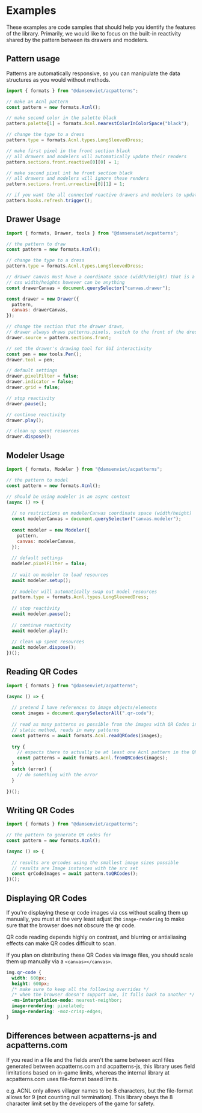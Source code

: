 # Examples
These examples are code samples that should help you identify the features of
the library. Primarily, we would like to focus on the built-in reactivity
shared by the pattern between its drawers and modelers.

## Pattern usage

Patterns are automatically responsive, so you can manipulate the data structures
as you would without methods.

``` js
import { formats } from "@damsenviet/acpatterns";

// make an Acnl pattern
const pattern = new formats.Acnl();

// make second color in the palette black
pattern.palette[1] = formats.Acnl.nearestColorInColorSpace("black");

// change the type to a dress
pattern.type = formats.Acnl.types.LongSleevedDress;

// make first pixel in the front section black
// all drawers and modelers will automatically update their renders
pattern.sections.front.reactive[0][0] = 1;

// make second pixel int he front section black
// all drawers and modelers will ignore these renders
pattern.sections.front.unreactive[0][1] = 1;

// if you want the all connected reactive drawers and modelers to update
pattern.hooks.refresh.trigger();
```

## Drawer Usage

``` js
import { formats, Drawer, tools } from "@damsenviet/acpatterns";

// the pattern to draw
const pattern = new formats.Acnl();

// change the type to a dress
pattern.type = formats.Acnl.types.LongSleevedDress;

// drawer canvas must have a coordinate space (width/height) that is a multiple of x128
// css width/heights however can be anything
const drawerCanvas = document.querySelector("canvas.drawer");

const drawer = new Drawer({
  pattern,
  canvas: drawerCanvas,
});

// change the section that the drawer draws,
// drawer always draws patterns.pixels, switch to the front of the dress
drawer.source = pattern.sections.front;

// set the drawer's drawing tool for GUI interactivity
const pen = new tools.Pen();
drawer.tool = pen;

// default settings
drawer.pixelFilter = false;
drawer.indicator = false;
drawer.grid = false;

// stop reactivity
drawer.pause();

// continue reactivity
drawer.play();

// clean up spent resources
drawer.dispose();
```

## Modeler Usage

```js
import { formats, Modeler } from "@damsenviet/acpatterns";

// the pattern to model
const pattern = new formats.Acnl();

// should be using modeler in an async context
(async () => {
  
  // no restrictions on modelerCanvas coordinate space (width/height)
  const modelerCanvas = document.querySelector("canvas.modeler");
  
  const modeler = new Modeler({
    pattern,
    canvas: modelerCanvas,
  });
  
  // default settings
  modeler.pixelFilter = false;
  
  // wait on modeler to load resources
  await modeler.setup();
  
  // modeler will automatically swap out model resources
  pattern.type = formats.Acnl.types.LongSleevedDress;
  
  // stop reactivity
  await modeler.pause();
  
  // continue reactivity
  await modeler.play();
  
  // clean up spent resources
  await modeler.dispose();
})();
```


## Reading QR Codes

``` js
import { formats } from "@damsenviet/acpatterns";

(async () => {
  
  // pretend I have references to image objects/elements
  const images = document.querySelectorAll(".qr-code");
  
  // read as many patterns as possible from the images with QR Codes in them
  // static method, reads in many patterns
  const patterns = await formats.Acnl.readQRCodes(images);
  
  try {
    // expects there to actually be at least one Acnl pattern in the QR codes
    const patterns = await formats.Acnl.fromQRCodes(images);
  }
  catch (error) {
    // do something with the error
  }
  
})();
```


## Writing QR Codes

``` js
import { formats } from "@damsenviet/acpatterns";

// the pattern to generate QR codes for
const pattern = new formats.Acnl();

(async () => {
  
  // results are qrcodes using the smallest image sizes possible
  // results are Image instances with the src set
  const qrCodeImages = await pattern.toQRCodes();
})();
```


## Displaying QR Codes

If you're displaying these qr code images via css without scaling them up
manually, you must at the very least adjust the `image-rendering` to make sure
that the browser does not obscure the qr code.

QR code reading depends highly on contrast, and blurring or antialiasing
effects can make QR codes difficult to scan.

If you plan on distributing these QR Codes via image files, you should scale
them up manually via a `<canvas></canvas>`.

``` css
img.qr-code {
  width: 600px;
  height: 600px;
  /* make sure to keep all the following overrides */
  /* when the browser doesn't support one, it falls back to another */
  -ms-interpolation-mode: nearest-neighbor;
  image-rendering: pixelated;
  image-rendering: -moz-crisp-edges;
}
```

## Differences between acpatterns-js and acpatterns.com

If you read in a file and the fields aren't the same between acnl files
generated between acpatterns.com and acpatterns-js, this library uses field
limitations based on in-game limits, whereas the internal library at
acpatterns.com uses file-format based limits.

e.g. ACNL only allows villager names to be 8 characters, but the file-format allows for 9 (not counting null termination). This library obeys the 8 character limit set by the developers of the game for safety.